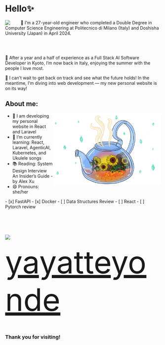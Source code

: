 # Hello✨
<body>
<div>
<img align="left" src="https://c.tenor.com/cXlrPENTVkEAAAAj/chika-dance.gif" width="50px">
🌸 I’m a 27-year-old engineer who completed a Double Degree in Computer Science Engineering at Politecnico di Milano (Italy) and Doshisha University (Japan) in April 2024.

<br><br>

🌼 After a year and a half of experience as a Full Stack AI Software Developer in Kyoto, I’m now back in Italy, enjoying the summer with the people I love most.

🌷 I can’t wait to get back on track and see what the future holds! In the meantime, I’m diving into web development — my new personal website is on its way!
</div>
</body>

## About me:
<img align="right" src="https://github.com/YasminAwad/YasminAwad/blob/main/imgs/IMG_2528.PNG" width="350" /> 

- 🔭 I am developing my personal website in React and Laravel
- 🌱 I’m currently learning: React, Laravel, AgenticAI, Kubernetes, and Ukulele songs
- 📚 Reading: System Design Interview An Insider’s Guide - by Alex Xu
- 😄 Pronouns: she/her
<p></p>
<p></p>
- [x] FastAPI
- [x] Docker
- [ ] Data Structures Review
- [ ] React
- [ ] Pytorch review
<p></p>
<p align="left" style="font-size:50px;"> <img src="https://www.edigitalagency.com.au/wp-content/uploads/instagram-logo-png-cool-version-paint-brush-colours.png" width="35px"><a href="https://www.instagram.com/yayatteyonde/" style="font-size:100px;">yayatteyonde</a></p>

### Thank you for visiting!
